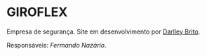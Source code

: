 # GIROFLEX

Empresa de segurança.
Site em desenvolvimento por [Darlley Brito](darlley.github.io).

Responsáveis: *Fermando Nazário*.
